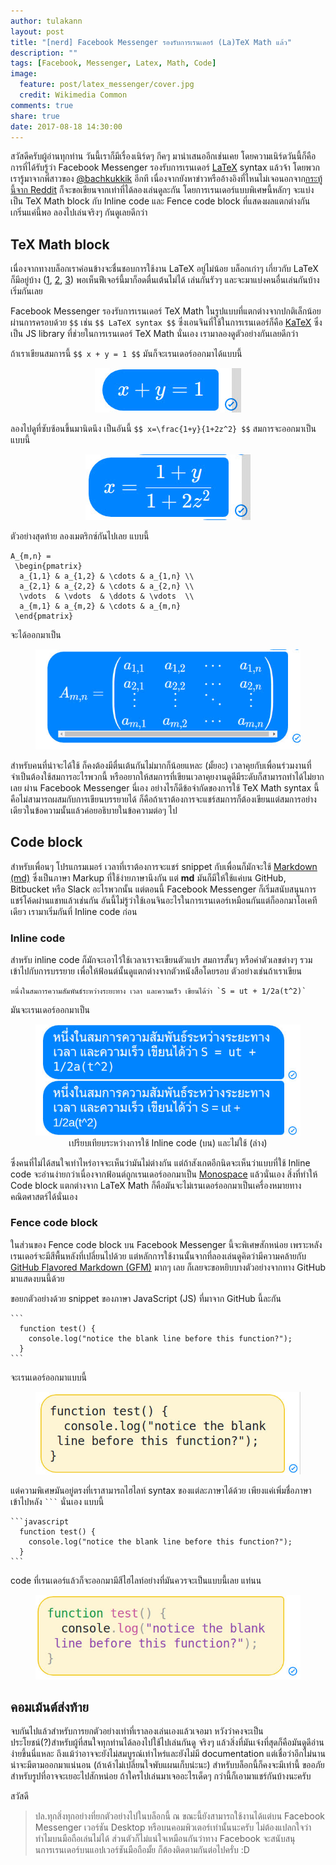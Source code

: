 ```yaml
---
author: tulakann
layout: post
title: "[nerd] Facebook Messenger รองรับการเรนเดอร์ (La)TeX Math แล้ว"
description: ""
tags: [Facebook, Messenger, Latex, Math, Code]
image:
  feature: post/latex_messenger/cover.jpg
  credit: Wikimedia Common
comments: true
share: true
date: 2017-08-18 14:30:00
---
```


สวัสดีครับผู้อ่านทุกท่าน วันนี้เราก็มีเรื่องเนิร์ดๆ กีคๆ มานำเสนออีกเช่นเคย โดยความเนิร์ดวันนี้ก็คือการที่ได้รับรู้ว่า Facebook Messenger รองรับการเรนเดอร์ [LaTeX](https://www.latex-project.org/) syntax แล้วจ้า โดยพวกเรารู้มาจากพี่สาวของ [@bachkukkik](https://www.facebook.com/kukkik.oparad) อีกที เนื่องจากยังหาข่าวหรืออ้างอิงที่ไหนไม่เจอนอกจาก[กระทู้นี้จาก Reddit](https://www.reddit.com/r/Physics/comments/6uc6fg/psa_latex_now_renders_on_facebook_messenger/) ก็จะขอเขียนจากเท่าที่ได้ลองเล่นดูละกัน โดยการเรนเดอร์แบบพิเศษนี้หลักๆ จะแบ่งเป็น TeX Math block กับ Inline code และ Fence code block ที่แสดงผลแตกต่างกัน เกริ่นแค่นี้พอ ลองไปเล่นจริงๆ กันดูเลยดีกว่า

## TeX Math block

เนื่องจากทางบล็อกเราค่อนข้างจะชื่นชอบการใช้งาน LaTeX อยู่ไม่น้อย บล็อกเก่าๆ เกี่ยวกับ LaTeX ก็มีอยู่บ้าง ([1](https://tupleblog.github.io/latex-on-atom/), [2](https://tupleblog.github.io/latex-ieeetran/), [3](https://tupleblog.github.io/bibtex-ieeetran/)) พอเห็นฟีเจอร์นี้มาก็อดตื่นเต้นไม่ได้ เล่นกันรัวๆ และจะมาแบ่งคนอื่นเล่นกันบ้าง เริ่มกันเลย

Facebook Messenger รองรับการเรนเดอร์ TeX Math ในรูปแบบที่แตกต่างจากปกติเล็กน้อยผ่านการครอบด้วย `$$` เช่น `$$ LaTeX syntax $$` ซึ่งเอนจินที่ใช้ในการเรนเดอร์ก็คือ [KaTeX](https://github.com/Khan/KaTeX) ซึ่งเป็น JS library ที่ช่วยในการเรนเดอร์ TeX Math นั่นเอง เรามาลองดูตัวอย่างกันเลยดีกว่า

ถ้าเราเขียนสมการนี้ `$$ x + y = 1 $$` มันก็จะเรนเดอร์ออกมาได้แบบนี้

<figure><center>
  <img src="/images/post/latex_messenger/latex1.jpg" data-action="zoom"/>
</center></figure>

ลองไปดูที่ซับซ้อนขึ้นมานิดนึง เป็นอันนี้ `$$ x=\frac{1+y}{1+2z^2} $$` สมการจะออกมาเป็นแบบนี้

<figure><center>
  <img src="/images/post/latex_messenger/latex2.jpg" data-action="zoom"/>
</center></figure>

ตัวอย่างสุดท้าย ลองเมตริกซ์กันไปเลย แบบนี้

```
A_{m,n} =
 \begin{pmatrix}
  a_{1,1} & a_{1,2} & \cdots & a_{1,n} \\
  a_{2,1} & a_{2,2} & \cdots & a_{2,n} \\
  \vdots  & \vdots  & \ddots & \vdots  \\
  a_{m,1} & a_{m,2} & \cdots & a_{m,n}
 \end{pmatrix}
```

จะได้ออกมาเป็น

<figure><center>
  <img src="/images/post/latex_messenger/latex4.jpg" data-action="zoom"/>
</center></figure>

สำหรับคนที่น่าจะได้ใช้ ก็คงต้องมีตื่นเต้นกันไม่มากก็น้อยแหละ (มั้ยอะ) เวลาคุยกับเพื่อนร่วมงานที่จำเป็นต้องใช้สมการอะไรพวกนี้ หรืออยากให้สมการที่เขียนเวลาคุยงานดูดีมีระดับก็สามารถทำได้ไม่ยากเลย ผ่าน Facebook Messenger นี่เอง อย่างไรก็ดีข้อจำกัดของการใช้ TeX Math syntax นี้คือไม่สามารถผสมกับการเขียนบรรยายได้ ก็คือถ้าเราต้องการจะแชร์สมการก็ต้องเขียนแต่สมการอย่างเดียวในข้อความนั้นแล้วค่อยอธิบายในข้อความต่อๆ ไป

## Code block

สำหรับเพื่อนๆ โปรแกรมเมอร์ เวลาที่เราต้องการจะแชร์ snippet กับเพื่อนก็มักจะใช้ [Markdown (md)](https://en.wikipedia.org/wiki/Markdown) ซึ่งเป็นภาษา Markup ที่ใช้ง่ายภาษานึงกัน แต่ **md** มันก็มีให้ใช้แค่บน GitHub, Bitbucket หรือ Slack อะไรพวกนั้น แต่ตอนนี้ Facebook Messenger ก็เริ่มสนับสนุนการแชร์โค้ดผ่านแชทแล้วเช่นกัน อันนี้ไม่รู้ว่าใช้เอนจินอะไรในการเรนเดอร์เหมือนกันแต่ก็ออกมาโอเคทีเดียว เรามาเริ่มกันที่ Inline code ก่อน

### Inline code

สำหรับ inline code ก็มักจะเอาไว้ใช้เวลาเราจะเขียนตัวแปร สมการสั้นๆ หรือค่าตัวเลขต่างๆ รวมเข้าไปกับการบรรยาย เพื่อให้ฟ้อนต์นั้นดูแตกต่างจากตัวหนังสือโดยรอบ ตัวอย่างเช่นถ้าเราเขียน

```
หนึ่งในสมการความสัมพันธ์ระหว่างระยะทาง เวลา และความเร็ว เขียนได้ว่า `S = ut + 1/2a(t^2)`
```

มันจะเรนเดอร์ออกมาเป็น

<figure><center>
  <img width="800" src="/images/post/latex_messenger/code1.jpg" data-action="zoom"/>

  <figcaption>
    <a title="Inline Code 1">
      เปรียบเทียบระหว่างการใช้ Inline code (บน) และไม่ใช้ (ล่าง)
    </a>
  </figcaption>
</center></figure>

ซึ่งคนที่ไม่ได้สนใจเท่าไหร่อาจจะเห็นว่ามันไม่ต่างกัน แต่ถ้าสังเกตอีกนิดจะเห็นว่าแบบที่ใช้ Inline code จะอ่านง่ายกว่าเนื่องจากฟ้อนต์ถูกเรนเดอร์ออกมาเป็น [Monospace](https://en.wikipedia.org/wiki/Monospaced_font) แล้วนั่นเอง สิ่งที่ทำให้ Code block แตกต่างจาก LaTeX Math ก็คือมันจะไม่เรนเดอร์ออกมาเป็นเครื่องหมายทางคณิตศาสตร์ได้นั่นเอง

### Fence code block

ในส่วนของ Fence code block บน Facebook Messenger นี้จะพิเศษสักหน่อย เพราะหลังเรนเดอร์จะมีสีพื้นหลังที่เปลี่ยนไปด้วย แต่หลักการใช้งานนั้นจากที่ลองเล่นดูคิดว่ามีความคล้ายกับ [GitHub Flavored Markdown (GFM)](https://help.github.com/articles/creating-and-highlighting-code-blocks/) มากๆ เลย ก็เลยจะขอหยิบบางตัวอย่างจากทาง GitHub มาแสดงบนนี้ด้วย

ขอยกตัวอย่างด้วย snippet ของภาษา JavaScript (JS) ที่มาจาก GitHub นี้ละกัน

~~~
```
  function test() {
    console.log("notice the blank line before this function?");
  }
```
~~~

จะเรนเดอร์ออกมาแบบนี้

<figure><center>
  <img src="/images/post/latex_messenger/code2.jpg" data-action="zoom"/>
</center></figure>

แต่ความพิเศษมันอยู่ตรงที่เราสามารถไฮไลท์ syntax ของแต่ละภาษาได้ด้วย เพียงแค่เพิ่มชื่อภาษาเข้าไปหลัง <code>```</code> นั่นเอง แบบนี้

~~~
```javascript
  function test() {
    console.log("notice the blank line before this function?");
  }
```
~~~

code ที่เรนเดอร์แล้วก็จะออกมามีสีไฮไลท์อย่างที่มันควรจะเป็นแบบนี้เลย แท่นน

<figure><center>
  <img src="/images/post/latex_messenger/code3.jpg" data-action="zoom"/>
</center></figure>

## คอมเม้นต์ส่งท้าย

จบกันไปแล้วสำหรับการยกตัวอย่างเท่าที่เราลองเล่นเองแล้วเจอมา หวังว่าคงจะเป็นประโยชน์(?)สำหรับผู้ที่สนใจทุกท่านได้ลองไปใช้ไปเล่นกันดู จริงๆ แล้วสิ่งที่มันเจ๋งที่สุดก็คือมันดูดีอ่านง่ายขึ้นนี่แหละ ถึงแม้ว่าอาจจะยังไม่สมบูรณ์เท่าไหร่และยังไม่มี documentation แต่เชื่อว่าอีกไม่นานน่าจะมีตามออกมาแน่นอน (ถ้าเค้าไม่เปลี่ยนใจพับแผนเก็บน่ะนะ) สำหรับบล็อกนี้ก็คงจะมีเท่านี้ ขออภัยสำหรับรูปที่อาจจะเยอะไปสักหน่อย ถ้าใครไปเล่นมาเจออะไรเด็ดๆ กว่านี้ก็เอามาแชร์กันบ้างนะครับ

สวัสดี

> ปล.ทุกสิ่งทุกอย่างที่ยกตัวอย่างไปในบล็อกนี้ ณ ขณะนี้ยังสามารถใช้งานได้แต่บน Facebook Messenger เวอร์ชัน Desktop หรือบนคอมพิวเตอร์เท่านั้นนะครับ ไม่ต้องแปลกใจว่าทำไมบนมือถือเล่นไม่ได้ ส่วนตัวก็ไม่แน่ใจเหมือนกันว่าทาง Facebook จะสนับสนุนการเรนเดอร์บนแอปเวอร์ชันมือถือมั้ย ก็ต้องติดตามกันต่อไปครั่บ :D

